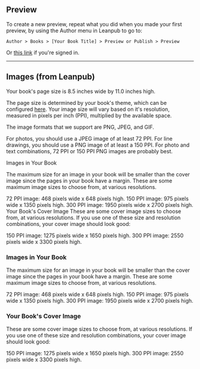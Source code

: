 
## Preview 

To create a new preview, repeat what you did when you made your first preview, by using the Author menu in Leanpub to go to:

`Author > Books > [Your Book Title] > Preview or Publish > Preview`

Or [this link](https://leanpub.com/showingyourwork/preview) if you're signed in.

***

## Images (from Leanpub)

Your book's page size is 8.5 inches wide by 11.0 inches high.

The page size is determined by your book's theme, which can be configured [here](https://leanpub.com/showingyourwork/theme). Your image size will vary based on it's resolution, measured in pixels per inch (PPI), multiplied by the available space.

The image formats that we support are PNG, JPEG, and GIF.

For photos, you should use a JPEG image of at least 72 PPI.
For line drawings, you should use a PNG image of at least a 150 PPI.
For photo and text combinations, 72 PPI or 150 PPI PNG images are probably best.

Images in Your Book

The maximum size for an image in your book will be smaller than the cover image since the pages in your book have a margin. These are some maximum image sizes to choose from, at various resolutions.

72 PPI image: 468 pixels wide x 648 pixels high.
150 PPI image: 975 pixels wide x 1350 pixels high.
300 PPI image: 1950 pixels wide x 2700 pixels high.
Your Book's Cover Image
These are some cover image sizes to choose from, at various resolutions. If you use one of these size and resolution combinations, your cover image should look good:

150 PPI image: 1275 pixels wide x 1650 pixels high.
300 PPI image: 2550 pixels wide x 3300 pixels high.

### Images in Your Book

The maximum size for an image in your book will be smaller than the cover image since the pages in your book have a margin. These are some maximum image sizes to choose from, at various resolutions.

72 PPI image: 468 pixels wide x 648 pixels high.
150 PPI image: 975 pixels wide x 1350 pixels high.
300 PPI image: 1950 pixels wide x 2700 pixels high.


### Your Book's Cover Image

These are some cover image sizes to choose from, at various resolutions. If you use one of these size and resolution combinations, your cover image should look good:

150 PPI image: 1275 pixels wide x 1650 pixels high.
300 PPI image: 2550 pixels wide x 3300 pixels high.